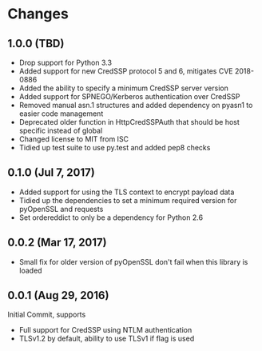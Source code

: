 # Changes

## 1.0.0 (TBD)

* Drop support for Python 3.3
* Added support for new CredSSP protocol 5 and 6, mitigates CVE 2018-0886
* Added the ability to specify a minimum CredSSP server version
* Added support for SPNEGO/Kerberos authentication over CredSSP
* Removed manual asn.1 structures and added dependency on pyasn1 to easier
  code management
* Deprecated older function in HttpCredSSPAuth that should be host specific
  instead of global
* Changed license to MIT from ISC
* Tidied up test suite to use py.test and added pep8 checks


## 0.1.0 (Jul 7, 2017)

* Added support for using the TLS context to encrypt payload data
* Tidied up the dependencies to set a minimum required version for pyOpenSSL and requests
* Set ordereddict to only be a dependency for Python 2.6


## 0.0.2 (Mar 17, 2017)

* Small fix for older version of pyOpenSSL don't fail when this library is loaded


## 0.0.1 (Aug 29, 2016)

Initial Commit, supports

* Full support for CredSSP using NTLM authentication
* TLSv1.2 by default, ability to use TLSv1 if flag is used
